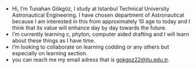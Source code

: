 -  Hi, I’m Tunahan Gökgöz, I study at Istanbul Technical University Astronautical Engineering. I have chosen department of Astronautical because I am interested in this    from approximately 10 age to today and I think that its value will enhance day by day towards the future. 
-  I’m currently learning c, phyton, computer aided drafting and I will learn about these things as I have time.
-  I’m looking to collaborate on learning codding or any others but especially on learning section.
-  you can reach me my email adress that is gokgoz22@itu.edu.tr.

<!---
tunahan-gkgz/tunahan-gkgz is a ✨ special ✨ repository because its `README.md` (this file) appears on your GitHub profile.
You can click the Preview link to take a look at your changes.
--->
